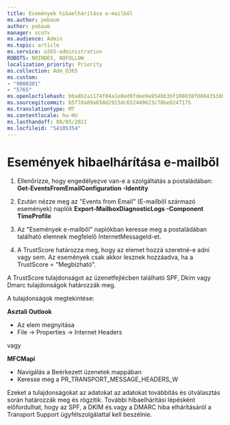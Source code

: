 ```yaml
---
title: Események hibaelhárítása e-mailből
ms.author: pebaum
author: pebaum
manager: scotv
ms.audience: Admin
ms.topic: article
ms.service: o365-administration
ROBOTS: NOINDEX, NOFOLLOW
localization_priority: Priority
ms.collection: Adm_O365
ms.custom:
- "9000301"
- "5765"
ms.openlocfilehash: b6a8b2a1174f04a1e0ed0fdee9a954bb3bf108038f0804353d84755e490f5f47
ms.sourcegitcommit: b5f7da89a650d2915dc652449623c78be6247175
ms.translationtype: MT
ms.contentlocale: hu-HU
ms.lasthandoff: 08/05/2021
ms.locfileid: "54105354"
---
```

# <a name="troubleshooting-events-from-email"></a>Események hibaelhárítása e-mailből

1. Ellenőrizze, hogy engedélyezve van-e a szolgáltatás a postaládában: **Get-EventsFromEmailConfiguration -Identity <mailbox>**

2. Ezután nézze meg az "Events from Email" (E-mailből származó események) naplók **Export-MailboxDiagnosticLogs <mailbox> -Component TimeProfile**

3. Az "Események e-mailből" naplókban keresse meg a postaládában található elemnek megfelelő InternetMessageId-et.  

4. A TrustScore határozza meg, hogy az elemet hozzá szeretné-e adni vagy sem. Az események csak akkor lesznek hozzáadva, ha a TrustScore = "Megbízható".

A TrustScore tulajdonságot az üzenetfejlécben található SPF, Dkim vagy Dmarc tulajdonságok határozzák meg.

A tulajdonságok megtekintése:

**Asztali Outlook**

- Az elem megnyitása
- File -> Properties -> Internet Headers

vagy

**MFCMapi**

- Navigálás a Beérkezett üzenetek mappában
- Keresse meg a PR_TRANSPORT_MESSAGE_HEADERS_W

Ezeket a tulajdonságokat az adatokat az adatokat továbbítás és útválasztás során határozzák meg és rögzítik. További hibaelhárítási lépésként előfordulhat, hogy az SPF, a DKIM és.vagy a DMARC hiba elhárításáról a Transport Support ügyfélszolgálattal kell beszélnie.
